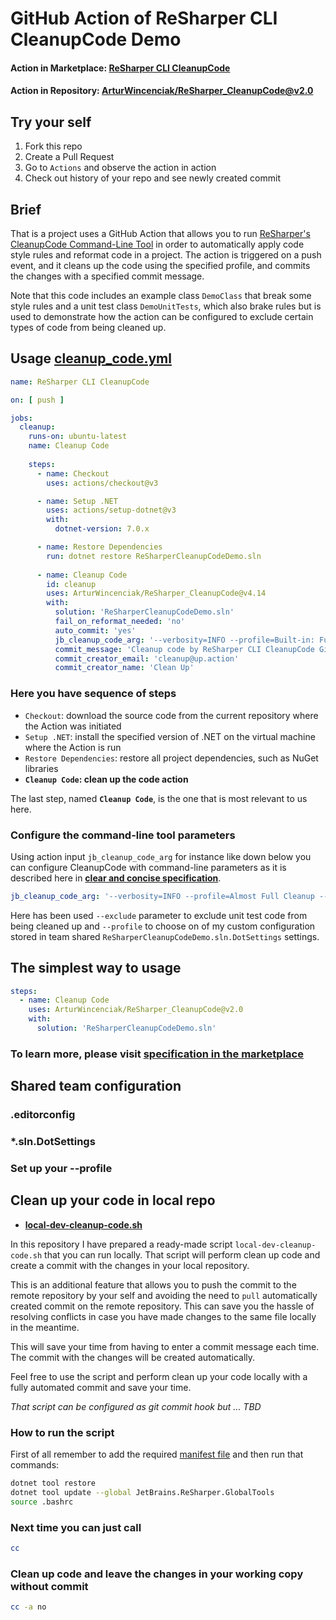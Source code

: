 # GitHub Action of ReSharper CLI CleanupCode Demo

#### Action in Marketplace: [ReSharper CLI CleanupCode](https://TODO)
#### Action in Repository: [ArturWincenciak/ReSharper_CleanupCode@v2.0](https://github.com/ArturWincenciak/ReSharper_CleanupCode)

## Try your self
1. Fork this repo
2. Create a Pull Request
3. Go to `Actions` and observe the action in action
4. Check out history of your repo and see newly created commit

## Brief

That is a project uses a GitHub Action that allows you to run 
[ReSharper's CleanupCode Command-Line Tool](https://www.jetbrains.com/help/resharper/CleanupCode.html) in order to
automatically apply code style rules and reformat code in a project. The action is triggered on a push event, and it
cleans up the code using the specified profile, and commits the changes with a specified commit message.

Note that this code includes an example class `DemoClass` that break some style rules and a unit test class `DemoUnitTests`, 
which also brake rules but is used to demonstrate how the action can be configured to exclude certain types of code from being 
cleaned up.

## Usage [cleanup_code.yml](https://github.com/ArturWincenciak/ReSharper_CleanupCode_Demo/blob/main/.github/workflows/cleanup_code.yml)


```yaml
name: ReSharper CLI CleanupCode

on: [ push ]

jobs:
  cleanup:
    runs-on: ubuntu-latest
    name: Cleanup Code
    
    steps:
      - name: Checkout
        uses: actions/checkout@v3

      - name: Setup .NET
        uses: actions/setup-dotnet@v3
        with:
          dotnet-version: 7.0.x

      - name: Restore Dependencies
        run: dotnet restore ReSharperCleanupCodeDemo.sln
          
      - name: Cleanup Code
        id: cleanup
        uses: ArturWincenciak/ReSharper_CleanupCode@v4.14
        with:
          solution: 'ReSharperCleanupCodeDemo.sln'
          fail_on_reformat_needed: 'no'
          auto_commit: 'yes'
          jb_cleanup_code_arg: '--verbosity=INFO --profile=Built-in: Full Cleanup --exclude=**UnitTests/**.*'
          commit_message: 'Cleanup code by ReSharper CLI CleanupCode GitHub Action'
          commit_creator_email: 'cleanup@up.action'
          commit_creator_name: 'Clean Up'
```
### Here you have sequence of steps

- `Checkout`: download the source code from the current repository where the Action was
  initiated
- `Setup .NET`: install the specified version of .NET on the virtual machine where the Action is run
- `Restore Dependencies`: restore all project dependencies, such as NuGet libraries
- **`Cleanup Code`: clean up the code action**

The last step, named **`Cleanup Code`**, is the one that is most relevant to us here.

### Configure the command-line tool parameters

Using action input `jb_cleanup_code_arg` for instance like down below
you can configure CleanupCode with command-line parameters as it is described
here in **[clear and concise specification](https://www.jetbrains.com/help/resharper/CleanupCode.html#command-line-parameters)**.

```yaml
jb_cleanup_code_arg: '--verbosity=INFO --profile=Almost Full Cleanup --exclude=**UnitTests/**.*'
```
Here has been used `--exclude` parameter to exclude unit test code from being cleaned up and `--profile` to choose
on of my custom configuration stored in team shared `ReSharperCleanupCodeDemo.sln.DotSettings` settings.

## The simplest way to usage

```yaml
steps:
  - name: Cleanup Code
    uses: ArturWincenciak/ReSharper_CleanupCode@v2.0
    with:
      solution: 'ReSharperCleanupCodeDemo.sln'
```

### To learn more, please visit [specification in the marketplace](TODO)

## Shared team configuration

### .editorconfig

### *.sln.DotSettings

### Set up your --profile

## Clean up your code in local repo

- **[local-dev-cleanup-code.sh](https://github.com/ArturWincenciak/ReSharper_CleanupCode_Demo/blob/main/local-dev-cleanup-code.sh)**

In this repository I have prepared a ready-made script `local-dev-cleanup-code.sh` that you can run locally. 
That script will perform clean up code and create a commit with the changes in your local repository.

This is an additional feature that allows you to push the commit to the remote repository by your self and avoiding the
need to `pull` automatically created commit on the remote repository. This can save you the hassle of resolving conflicts 
in case you have made changes to the same file locally in the meantime.

This will save your time from having to enter a commit message each time. 
The commit with the changes will be created automatically.

Feel free to use the script and perform clean up your code locally with a fully automated commit and save your time.

_That script can be configured as git commit hook but ... TBD_

### How to run the script 

First of all remember to add the required 
[manifest file](https://github.com/ArturWincenciak/ReSharper_CleanupCode_Demo/blob/main/.config/dotnet-tools.json) 
and then run that commands:

```bash
dotnet tool restore
dotnet tool update --global JetBrains.ReSharper.GlobalTools
source .bashrc
```

### Next time you can just call

```bash
cc
```
### Clean up code and leave the changes in your working copy without commit

```bash
cc -a no
```



